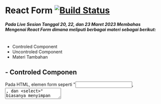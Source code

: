 # React Form [![Build Status](https://img.shields.io/badge/React-20232A?style=for-the-badge&logo=react&logoColor=61DAFB)](https://id.reactjs.org/docs/forms.html)
##### Pada Live Sesion Tanggal 20, 22, dan 23 Maret 2023 Membahas Mengenai **React Form** dimana meliputi berbagai materi sebagai berikut:
#




- Controled Component
- Uncontroled Component
- Materi Tambahan

## - Controled Componen
Pada HTML, elemen form seperti "<input>, <textarea>, dan <select>" biasanya menyimpan state dan memperbaruinya berdasarkan masukan dari user. Pada React, state yang bisa berubah seperti ini biasanya disimpan pada properti dari komponen, dan hanya akan diubah menggunakan **setState()**.
Kita bisa menggunakan *state* untuk menggabungkan keduanya, Sebagai contoh, jika kita ingin membuat form pada contoh sebelumnya mencatat sebuah nama ketika nama dikirim, kita dapat menuliskan form sebagai sebuah controlled component:

```javascript
class NameForm extends React.Component {
  constructor(props) {
    super(props);
    this.state = {value: ''};

    this.handleChange = this.handleChange.bind(this);
    this.handleSubmit = this.handleSubmit.bind(this);
  }

  handleChange(event) {
    this.setState({value: event.target.value});
  }

  handleSubmit(event) {
    alert('A name was submitted: ' + this.state.value);
    event.preventDefault();
  }

  render() {
    return (
      <form onSubmit={this.handleSubmit}>
        <label>
          Name:
          <input type="text" value={this.state.value} onChange={this.handleChange} />
        </label>
        <input type="submit" value="Submit" />
      </form>
    );
  }
}
```
Dari Kode diatas, Karena atribut value sudah di set pada elemen form, nilai yang ditampilkan akan selalu sama dengan this.state.value, yang menjadikan React sebagai sumber kebenaran tunggal dari state. Dan karena handleChange dijalankan setiap ketikan untuk memperbarui state React, nilai yang ditampilkan akan terbarui ketika user mengetik handleChange tersebut.

Pada Controled Component dapat **Menangani Banyak Input**, dimana jika kita membutuhkan penanganan banyak elemen input terkontrol, kita dapat menambahkan atribut name pada setiap elemen dan membiarkan fungsi handler memilih apa yang harus dilakukan berdasarkan nilai dari event.target.name.

##### Apa yang membuat Elemen 'Controlled'?
#
Berikut adalah elemen yang membuat componen menjadi controlled
| Element | Value Property | Change Callback | New value in callback
| ------ | ------ | ------ | ------ |
| <input type="text"/> | value="string" | onChange | event.target.value |
| <input type="chechbox"/> | value={boolean} | onChange | event.target.checked |
| <input type="radio"/> | value={boolean} | onChange | event.target.checked |
| <textarea /> | value="string" | onChange | event.target.value |
| <select /> | value="option value" | onChange | event.target.value |

## - Uncontroled Component
Uncontroled Component adalah sebuah alternatif untuk kita menggunakan controled component dalam sebuah form, dimana data form akan ditangani oleh DOM-nya sendiri. kita bisa menggunakan *ref* untuk mendapatkan nilai form dari DOM.

##### contoh code yang menerima Uncontroled Component:
#
```javascript
class NameForm extends React.Component {
  constructor(props) {
    super(props);
    this.handleSubmit = this.handleSubmit.bind(this);
    this.input = React.createRef();
  }

  handleSubmit(event) {
    alert('Sebuah nama telah dikirim: ' + this.input.current.value);
    event.preventDefault();
  }

  render() {
    return (
      <form onSubmit={this.handleSubmit}>
        <label>
          Nama:
          <input type="text" ref={this.input} />
        </label>
        <input type="submit" value="Kirim" />
      </form>
    );
  }
}
```
Dari kode di atas, karena uncontrolled component menyimpan sumber kebenaran dalam DOM, terkadang lebih mudah untuk mengintegrasikan kode React dan non-React jika menggunakan uncontrolled component. Bisa dikatakan ini menjadi solusi untuk pengerjaan cepat tetapi tidak rapi.

## - Materi Tambahan
Memberikan validasi lebih baik menggunakan library Formik yup, atau jika ingin eksplorasi lebih dalam bisa menggunakan Zod. 
Zod bisa digunakan validasi seperti yup, namun Zod ini sudah terintegrasi. Jika membuat form yang terdapat validasi yang banyak kita bisa menggunakan Yup ataupun Zod karena validasinya sudah terintegrasi.
##### Contoh Penerapan Code Formik Yup
```javascript
// Render Prop
import React from 'react';
import { Formik, Form, Field, ErrorMessage } from 'formik';

const Basic = () => (
  <div>
    <h1>Any place in your app!</h1>
    <Formik
      initialValues={{ email: '', password: '' }}
      validate={values => {
        const errors = {};
        if (!values.email) {
          errors.email = 'Required';
        } else if (
          !/^[A-Z0-9._%+-]+@[A-Z0-9.-]+\.[A-Z]{2,}$/i.test(values.email)
        ) {
          errors.email = 'Invalid email address';
        }
        return errors;
      }}
      onSubmit={(values, { setSubmitting }) => {
        setTimeout(() => {
          alert(JSON.stringify(values, null, 2));
          setSubmitting(false);
        }, 400);
      }}
    >
      {({ isSubmitting }) => (
        <Form>
          <Field type="email" name="email" />
          <ErrorMessage name="email" component="div" />
          <Field type="password" name="password" />
          <ErrorMessage name="password" component="div" />
          <button type="submit" disabled={isSubmitting}>
            Submit
          </button>
        </Form>
      )}
    </Formik>
  </div>
);

export default Basic;
```
Di atas bisa kita lihar, validasi dilakukan manual. Jangan ragu untuk menulis validasi sendiri atau menggunakan library Biasanya menggunakan Yup untuk validasi skema objek. Yup memiliki API yang sangat mirip dengan Joi / React PropTypes tetapi cukup kecil untuk browser dan cukup cepat untuk penggunaan runtime. 